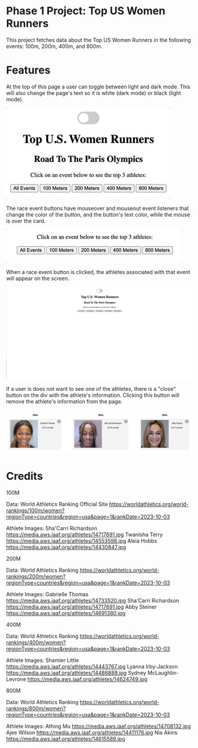 # Phase 1 Project: Top US Women Runners

This project fetches data about the Top US Women Runners in the following events: 100m, 200m, 400m, and 800m.

# Features
At the top of this page a user can toggle between light and dark mode. This will also change the page's text so it is white (dark mode) or black (light mode).

![Toggle Demo](ReadMeGifs/ToggleGif.gif)




The race event buttons have mouseover and mouseout event listeners that change the color of the button, and the button's text color, while the mouse is over the card.

![Mouseover Demo](ReadMeGifs/MouseOverGif.gif)




When a race event button is clicked, the athletes associated with that event will appear on the screen.

![Race Event Buttons Demo](ReadMeGifs/ButtonListenerGif.gif)




If a user is does not want to see one of the athletes, there is a "close" button on the div with the athlete's information. Clicking this button will remove the athlete's information from the page.

![Close Button Demo](ReadMeGifs/CloseButton.gif)

# Credits

100M

Data: World Athletics Ranking Official Site https://worldathletics.org/world-rankings/100m/women?regionType=countries&region=usa&page=1&rankDate=2023-10-03

Athlete Images: 
Sha'Carri Richardson https://media.aws.iaaf.org/athletes/14717691.jpg
Twanisha Terry https://media.aws.iaaf.org/athletes/14553598.jpg
Aleia Hobbs https://media.aws.iaaf.org/athletes/14430847.jpg


200M

Data: World Athletics Ranking https://worldathletics.org/world-rankings/200m/women?regionType=countries&region=usa&page=1&rankDate=2023-10-03

Athlete Images: 
Gabrielle Thomas https://media.aws.iaaf.org/athletes/14733520.jpg
Sha'Carri Richardson https://media.aws.iaaf.org/athletes/14717691.jpg
Abby Steiner https://media.aws.iaaf.org/athletes/14691380.jpg


400M

Data: World Athletics Ranking https://worldathletics.org/world-rankings/400m/women?regionType=countries&region=usa&page=1&rankDate=2023-10-03

Athlete Images: 
Shamier Little https://media.aws.iaaf.org/athletes/14443767.jpg
Lyanna Irby-Jackson https://media.aws.iaaf.org/athletes/14486888.jpg
Sydney McLaughlin-Levrone https://media.aws.iaaf.org/athletes/14624749.jpg


800M

Data: World Athletics Ranking https://worldathletics.org/world-rankings/800m/women?regionType=countries&region=usa&page=1&rankDate=2023-10-03

Athlete Images: 
Athing Mu https://media.aws.iaaf.org/athletes/14708132.jpg
Ajee Wilson https://media.aws.iaaf.org/athletes/14411176.jpg
Nia Akins https://media.aws.iaaf.org/athletes/14615589.jpg


